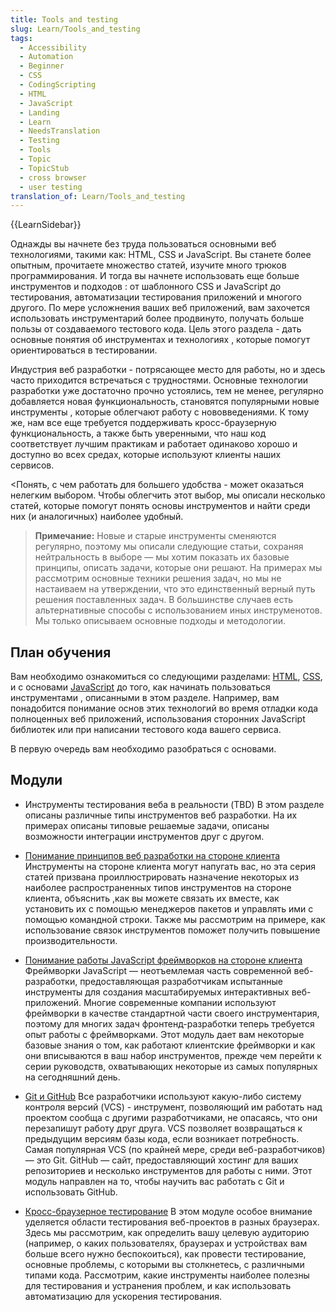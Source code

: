 ```yaml
---
title: Tools and testing
slug: Learn/Tools_and_testing
tags:
  - Accessibility
  - Automation
  - Beginner
  - CSS
  - CodingScripting
  - HTML
  - JavaScript
  - Landing
  - Learn
  - NeedsTranslation
  - Testing
  - Tools
  - Topic
  - TopicStub
  - cross browser
  - user testing
translation_of: Learn/Tools_and_testing
---
```

{{LearnSidebar}}

Однажды вы начнете без труда пользоваться основными веб технологиями, такими как: HTML, CSS и JavaScript. Вы станете более опытным, прочитаете множество статей, изучите много трюков программирования. И тогда вы начнете использовать еще больше инструментов и подходов : от шаблонного CSS и JavaScript до тестирования, автоматизации тестирования приложений и многого другого. По мере усложнения ваших веб приложений, вам захочется использовать инструментарий более продвинуто, получать больше пользы от создаваемого тестового кода. Цель этого раздела - дать основные понятия об инструментах и технологиях , которые помогут ориентироваться в тестировании.

Индустрия веб разработки - потрясающее место для работы, но и здесь часто приходится встречаться с трудностями. Основные технологии разработки уже достаточно прочно устоялись, тем не менее, регулярно добавляется новая функциональность, становятся популярными новые инструменты , которые облегчают работу с нововведениями. К тому же, нам все еще требуется поддерживать кросс-браузерную функциональность, а также быть уверенными, что наш код соответствует лучшим практикам и работает одинаково хорошо и доступно во всех средах, которые используют клиенты наших сервисов.

<Понять, с чем работать для большего удобства - может оказаться нелегким выбором. Чтобы облегчить этот выбор, мы описали несколько статей, которые помогут понять основы инструментов и найти среди них (и аналогичных) наиболее удобный.

> **Примечание:** Новые и старые инструменты сменяются регулярно, поэтому мы описали следующие статьи, сохраняя нейтральность в выборе — мы хотим показать их базовые принципы, описать задачи, которые они решают. На примерах мы рассмотрим основные техники решения задач, но мы не настаиваем на утверждении, что это единственный верный путь решения поставленных задач. В большинстве случаев есть альтернативные способы с использованием иных инструменотов. Мы только описываем основные подходы и методологии.

## План обучения

Вам необходимо ознакомиться со следующими разделами: [HTML](/ru/docs/Learn/HTML), [CSS](/ru/docs/Learn/CSS), и с основами [JavaScript](/ru/docs/Learn/JavaScript) до того, как начинать пользоваться инструментами , описанными в этом разделе. Например, вам понадобится понимание основ этих технологий во время отладки кода полноценных веб приложений, использования сторонних JavaScript библиотек или при написании тестового кода вашего сервиса.

В первую очередь вам необходимо разобраться с основами.

## Модули

- Инструменты тестирования веба в реальности (TBD)
В этом разделе описаны различные типы инструментов веб разработки. На их примерах описаны типовые решаемые задачи, описаны возможности интеграции инструментов друг с другом.

- [Понимание принципов веб разработки на стороне клиента](/en-US/docs/Learn/Tools_and_testing/Understanding_client-side_tools)
Инструменты на стороне клиента могут напугать вас, но эта серия статей призвана проиллюстрировать назначение некоторых из наиболее распространенных типов инструментов на стороне клиента, объяснить ,как вы можете связать их вместе, как установить их с помощью менеджеров пакетов и управлять ими с помощью командной строки. Также мы рассмотрим на примере, как использование связок инструментов поможет получить повышение производительности.

- [Понимание работы JavaScript фреймворков на стороне клиента](/en-US/docs/Learn/Tools_and_testing/Client-side_JavaScript_frameworks)
Фреймворки JavaScript — неотъемлемая часть современной веб-разработки, предоставляющая разработчикам испытанные инструменты для создания масштабируемых интерактивных веб-приложений. Многие современные компании используют фреймворки в качестве стандартной части своего инструментария, поэтому для многих задач фронтенд-разработки теперь требуется опыт работы с фреймворками. Этот модуль дает вам некоторые базовые знания о том, как работают клиентские фреймворки и как они вписываются в ваш набор инструментов, прежде чем перейти к серии руководств, охватывающих некоторые из самых популярных на сегодняшний день.

- [Git и GitHub](/en-US/docs/Learn/Tools_and_testing/GitHub)
Все разработчики используют какую-либо систему контроля версий (VCS) - инструмент, позволяющий им работать над проектом сообща с другими разработчиками, не опасаясь, что они перезапишут работу друг друга. VCS позволяет возвращаться к предыдущим версиям базы кода, если возникает потребность. Самая популярная VCS (по крайней мере, среди веб-разработчиков) — это Git. GitHub — сайт, предоставляющий хостинг для ваших репозиториев и несколько инструментов для работы с ними. Этот модуль направлен на то, чтобы научить вас работать с Git и использовать GitHub.

- [Кросс-браузерное тестирование](/en-US/docs/Learn/Tools_and_testing/Cross_browser_testing)
В этом модуле особое внимание уделяется области тестирования веб-проектов в разных браузерах. Здесь мы рассмотрим, как определить вашу целевую аудиторию (например, о каких пользователях, браузерах и устройствах вам больше всего нужно беспокоиться), как провести тестирование, основные проблемы, с которыми вы столкнетесь, с различными типами кода. Рассмотрим, какие инструменты наиболее полезны для тестирования и устранения проблем, и как использовать автоматизацию для ускорения тестирования.

